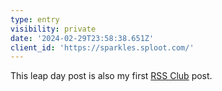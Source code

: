 ```yaml
---
type: entry
visibility: private
date: '2024-02-29T23:58:38.651Z'
client_id: 'https://sparkles.sploot.com/'
---
```

This leap day post is also my first [RSS Club](https://daverupert.com/rss-club/) post.
